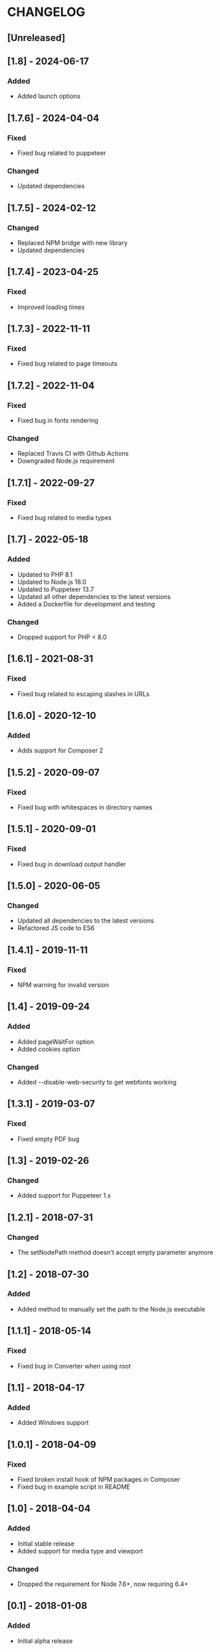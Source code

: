 # CHANGELOG

## [Unreleased]

## [1.8] - 2024-06-17
### Added
- Added launch options 

## [1.7.6] - 2024-04-04
### Fixed
- Fixed bug related to puppeteer

### Changed
- Updated dependencies

## [1.7.5] - 2024-02-12
### Changed
- Replaced NPM bridge with new library
- Updated dependencies

## [1.7.4] - 2023-04-25
### Fixed
- Improved loading times

## [1.7.3] - 2022-11-11
### Fixed
- Fixed bug related to page timeouts

## [1.7.2] - 2022-11-04
### Fixed
- Fixed bug in fonts rendering

### Changed
- Replaced Travis CI with Github Actions
- Downgraded Node.js requirement

## [1.7.1] - 2022-09-27
### Fixed
- Fixed bug related to media types

## [1.7] - 2022-05-18
### Added
- Updated to PHP 8.1
- Updated to Node.js 18.0
- Updated to Puppeteer 13.7
- Updated all other dependencies to the latest versions
- Added a Dockerfile for development and testing

### Changed
- Dropped support for PHP < 8.0

## [1.6.1] - 2021-08-31
### Fixed
- Fixed bug related to escaping slashes in URLs

## [1.6.0] - 2020-12-10
### Added
- Adds support for Composer 2

## [1.5.2] - 2020-09-07
### Fixed
- Fixed bug with whitespaces in directory names

## [1.5.1] - 2020-09-01
### Fixed
- Fixed bug in download output handler

## [1.5.0] - 2020-06-05
### Changed
- Updated all dependencies to the latest versions
- Refactored JS code to ES6

## [1.4.1] - 2019-11-11
### Fixed
- NPM warning for invalid version

## [1.4] - 2019-09-24
### Added
- Added pageWaitFor option
- Added cookies option

### Changed
- Added --disable-web-security to get webfonts working

## [1.3.1] - 2019-03-07
### Fixed
- Fixed empty PDF bug

## [1.3] - 2019-02-26
### Changed
- Added support for Puppeteer 1.x

## [1.2.1] - 2018-07-31
### Changed
- The setNodePath method doesn't accept empty parameter anymore

## [1.2] - 2018-07-30
### Added
- Added method to manually set the path to the Node.js executable

## [1.1.1] - 2018-05-14
### Fixed
- Fixed bug in Converter when using root 

## [1.1] - 2018-04-17
### Added
- Added Windows support

## [1.0.1] - 2018-04-09
### Fixed
- Fixed broken install hook of NPM packages in Composer
- Fixed bug in example script in README

## [1.0] - 2018-04-04
### Added
- Initial stable release
- Added support for media type and viewport

### Changed
- Dropped the requirement for Node 7.6+, now requiring 6.4+

## [0.1] - 2018-01-08
### Added
- Initial alpha release
